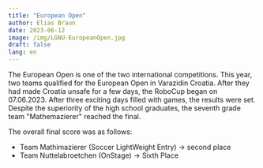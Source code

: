 ```yaml
---
title: "European Open"
author: Elias Braun
date: 2023-06-12
image: /img/LGNU-EuropeanOpen.jpg
draft: false
lang: en
---
```


The European Open is one of the two international
competitions. This year, two teams qualified
for the European Open in Varazidin Croatia. 
After they had made Croatia unsafe for a few days, the
RoboCup began on 07.06.2023. After three exciting days 
filled with games, the results were set.
Despite the superiority of the high school graduates, the seventh grade team "Mathemazierer" reached the final.

The overall final score was as follows:

 - Team Mathimazierer (Soccer LightWeight Entry) &rarr; second place
 - Team Nuttelabroetchen (OnStage) &rarr; Sixth Place

